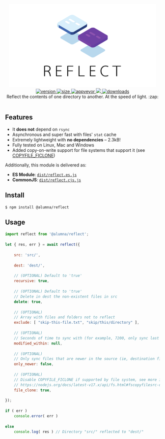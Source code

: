 <div align="center">
	<img src="https://github.com/alumna/reflect/raw/master/reflect.svg?sanitize=true" alt="reflect" width="480" height="270" />
</div>

<div align="center">
	<a href="https://npmjs.org/package/@alumna/reflect">
		<img src="https://badgen.now.sh/npm/v/@alumna/reflect" alt="version" />
	</a>
	<a href="https://npmjs.org/package/@alumna/reflect">
		<img src="https://badgen.net/bundlephobia/min/@alumna/reflect" alt="size" />
	</a>
	<a href="https://npmjs.org/package/@alumna/reflect">
		<img src="https://ci.appveyor.com/api/projects/status/github/alumna/reflect?branch=master&svg=true" alt="appveyor" />
	</a>
	<a href="https://codecov.io/gh/alumna/reflect">
		<img src="https://codecov.io/gh/alumna/reflect/branch/master/graph/badge.svg" />
	</a>
	<a href="https://npmjs.org/package/@alumna/reflect">
		<img src="https://badgen.now.sh/npm/dm/@alumna/reflect" alt="downloads" />
	</a>
</div>

<div align="center">Reflect the contents of one directory to another. At the speed of light. :zap:</div>

<br/>

## Features

* It **does not** depend on `rsync`
* Asynchronous and super fast with files' `stat` cache
* Extremely lightweight with **no dependencies** – 2.3kB!
* Fully tested on Linux, Mac and Windows
* Added copy-on-write support for file systems that support it (see [COPYFILE_FICLONE](https://nodejs.org/docs/latest-v17.x/api/fs.html#fscopyfilesrc-dest-mode-callback))

Additionally, this module is delivered as:

* **ES Module**: [`dist/reflect.es.js`](https://unpkg.com/@alumna/reflect/dist/reflect.es.js)
* **CommonJS**: [`dist/reflect.cjs.js`](https://unpkg.com/@alumna/reflect/dist/reflect.cjs.js)


## Install

```
$ npm install @alumna/reflect
```


## Usage

```js
import reflect from '@alumna/reflect';

let { res, err } = await reflect({

	src: 'src/',

	dest: 'dest/',

	// (OPTIONAL) Default to 'true'
	recursive: true,

	// (OPTIONAL) Default to 'true'
	// Delete in dest the non-existent files in src
	delete: true,

	// (OPTIONAL)
	// Array with files and folders not to reflect
	exclude: [ "skip-this-file.txt", "skip/this/directory" ],

	// (OPTIONAL)
	// Seconds of time to sync with (for example, 7200, only sync last 2 hours of changes)
	modified_within: null,

	// (OPTIONAL)
	// Only sync files that are newer in the source (ie, destination files that have been updated won't be overwritten)
	only_newer: false,

	// (OPTIONAL)
	// Disable COPYFILE_FICLONE if supported by file system, see more info:
	// https://nodejs.org/docs/latest-v17.x/api/fs.html#fscopyfilesrc-dest-mode-callback
	file_clone: true,

});

if ( err )
	console.error( err )

else
	console.log( res ) // Directory "src/" reflected to "dest/"
```
